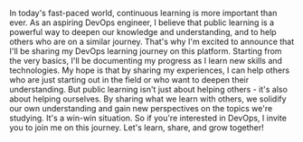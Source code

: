 In today's fast-paced world, continuous learning is more important than ever. As an aspiring DevOps engineer, I believe that public learning is a powerful way to deepen our knowledge and understanding, and to help others who are on a similar journey.
That's why I'm excited to announce that I'll be sharing my DevOps learning journey on this platform. Starting from the very basics, I'll be documenting my progress as I learn new skills and technologies. My hope is that by sharing my experiences, I can help others who are just starting out in the field or who want to deepen their understanding.
But public learning isn't just about helping others - it's also about helping ourselves. By sharing what we learn with others, we solidify our own understanding and gain new perspectives on the topics we're studying. It's a win-win situation.
So if you're interested in DevOps, I invite you to join me on this journey. Let's learn, share, and grow together!